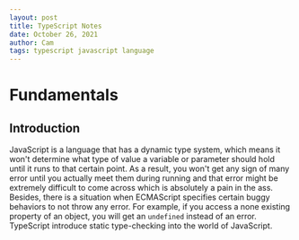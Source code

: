 ```yaml
---
layout: post
title: TypeScript Notes
date: October 26, 2021
author: Cam
tags: typescript javascript language
---
```


# Fundamentals

## Introduction

JavaScript is a language that has a dynamic type system, which means it won't determine what type of value a variable or parameter should hold until it runs to that certain point. As a result, you won't get any sign of many error until you actually meet them during running and that error might be extremely difficult to come across which is absolutely a pain in the ass. Besides, there is a situation when ECMAScript specifies certain buggy behaviors to not throw any error. For example, if you access a none existing property of an object, you will get an `undefined` instead of an error.  
TypeScript introduce static type-checking into the world of JavaScript.